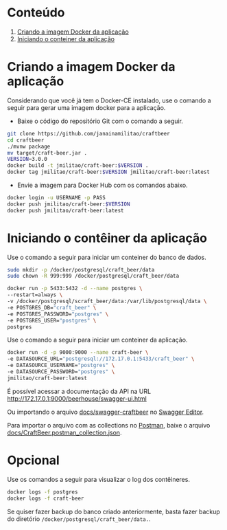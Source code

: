 [Criando a imagem Docker da aplicação]: #criando-a-imagem-docker-da-aplicação
[Iniciando o conteiner da aplicação]: #inciando-o-conteiner-da-aplicação


# Conteúdo
1. [Criando a imagem Docker da aplicação][Criando a imagem Docker da aplicação]
2. [Iniciando o conteiner da aplicação][Iniciando o conteiner da aplicação]

# Criando a imagem Docker da aplicação

Considerando que você já tem o Docker-CE instalado, use o
comando a seguir para gerar uma imagem docker para a aplicação.

* Baixe o código do repositório Git com o comando a seguir.

```sh
git clone https://github.com/janainamilitao/craftbeer
cd craftbeer
./mvnw package
mv target/craft-beer.jar .
VERSION=3.0.0
docker build -t jmilitao/craft-beer:$VERSION .
docker tag jmilitao/craft-beer:$VERSION jmilitao/craft-beer:latest
```

* Envie a imagem para Docker Hub com os comandos abaixo.

```sh
docker login -u USERNAME -p PASS
docker push jmilitao/craft-beer:$VERSION
docker push jmilitao/craft-beer:latest
```

# Iniciando o contêiner da aplicação

Use o comando a seguir para iniciar um conteiner do banco de dados.

```sh
sudo mkdir -p /docker/postgresql/craft_beer/data
sudo chown -R 999:999 /docker/postgresql/craft_beer/data

docker run -p 5433:5432 -d --name postgres \
--restart=always \
-v /docker/postgresql/scraft_beer/data:/var/lib/postgresql/data \
-e POSTGRES_DB="craft_beer" \
-e POSTGRES_PASSWORD="postgres" \
-e POSTGRES_USER="postgres" \
postgres
```

Use o comando a seguir para iniciar um conteiner da aplicação.

```sh
docker run -d -p 9000:9000 --name craft-beer \
-e DATASOURCE_URL="postgresql://172.17.0.1:5433/craft_beer" \
-e DATASOURCE_USERNAME="postgres" \
-e DATASOURCE_PASSWORD="postgres" \
jmilitao/craft-beer:latest
```

É possível acessar a documentação da API na URL http://172.17.0.1:9000/beerhouse/swagger-ui.html

Ou importando o arquivo [docs/swagger-craftbeer](docs/swagger-craftbeer) no [Swagger Editor](https://editor.swagger.io).

Para importar o arquivo com as collections no [Postman](https://www.postman.com), baixe o arquivo [docs/CraftBeer.postman_collection.json](docs/CraftBeer.postman_collection.json).

# Opcional

Use os comandos a seguir para visualizar o log dos contêineres.

```sh
docker logs -f postgres
docker logs -f craft-beer
```

Se quiser fazer backup do banco criado anteriormente, basta fazer backup do diretório ``/docker/postgresql/craft_beer/data.``.